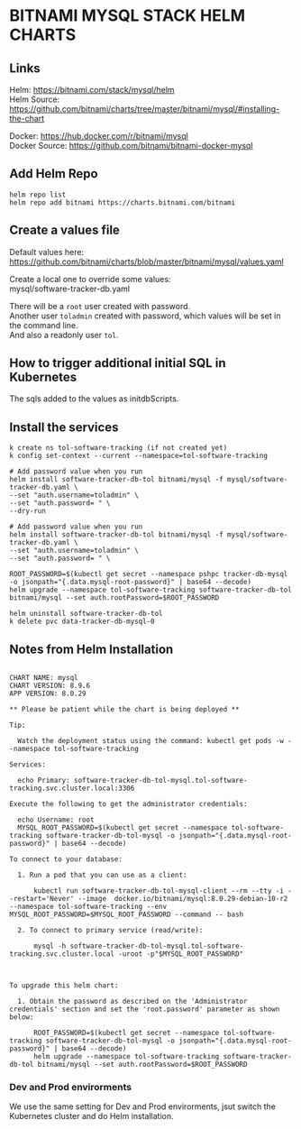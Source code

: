 # BITNAMI MYSQL STACK HELM CHARTS

## Links
Helm: https://bitnami.com/stack/mysql/helm  
Helm Source: https://github.com/bitnami/charts/tree/master/bitnami/mysql/#installing-the-chart  

Docker: https://hub.docker.com/r/bitnami/mysql  
Docker Source: https://github.com/bitnami/bitnami-docker-mysql

## Add Helm Repo
```
helm repo list
helm repo add bitnami https://charts.bitnami.com/bitnami
```

## Create a values file
Default values here: https://github.com/bitnami/charts/blob/master/bitnami/mysql/values.yaml 

Create a local one to override some values:  
mysql/software-tracker-db.yaml

There will be a `root` user created with password.  
Another user `toladmin` created with password, which values will be set in the command line.  
And also a readonly user `tol`.

## How to trigger additional initial SQL in Kubernetes
The sqls added to the values as initdbScripts.

## Install the services
```
k create ns tol-software-tracking (if not created yet)
k config set-context --current --namespace=tol-software-tracking

# Add password value when you run
helm install software-tracker-db-tol bitnami/mysql -f mysql/software-tracker-db.yaml \
--set "auth.username=toladmin" \
--set "auth.password= " \
--dry-run

# Add password value when you run
helm install software-tracker-db-tol bitnami/mysql -f mysql/software-tracker-db.yaml \
--set "auth.username=toladmin" \
--set "auth.password= " \

ROOT_PASSWORD=$(kubectl get secret --namespace pshpc tracker-db-mysql -o jsonpath="{.data.mysql-root-password}" | base64 --decode)
helm upgrade --namespace tol-software-tracking software-tracker-db-tol bitnami/mysql --set auth.rootPassword=$ROOT_PASSWORD

helm uninstall software-tracker-db-tol
k delete pvc data-tracker-db-mysql-0
```

## Notes from Helm Installation
```text

CHART NAME: mysql
CHART VERSION: 8.9.6
APP VERSION: 8.0.29

** Please be patient while the chart is being deployed **

Tip:

  Watch the deployment status using the command: kubectl get pods -w --namespace tol-software-tracking

Services:

  echo Primary: software-tracker-db-tol-mysql.tol-software-tracking.svc.cluster.local:3306

Execute the following to get the administrator credentials:

  echo Username: root
  MYSQL_ROOT_PASSWORD=$(kubectl get secret --namespace tol-software-tracking software-tracker-db-tol-mysql -o jsonpath="{.data.mysql-root-password}" | base64 --decode)

To connect to your database:

  1. Run a pod that you can use as a client:

      kubectl run software-tracker-db-tol-mysql-client --rm --tty -i --restart='Never' --image  docker.io/bitnami/mysql:8.0.29-debian-10-r2 --namespace tol-software-tracking --env MYSQL_ROOT_PASSWORD=$MYSQL_ROOT_PASSWORD --command -- bash

  2. To connect to primary service (read/write):

      mysql -h software-tracker-db-tol-mysql.tol-software-tracking.svc.cluster.local -uroot -p"$MYSQL_ROOT_PASSWORD"



To upgrade this helm chart:

  1. Obtain the password as described on the 'Administrator credentials' section and set the 'root.password' parameter as shown below:

      ROOT_PASSWORD=$(kubectl get secret --namespace tol-software-tracking software-tracker-db-tol-mysql -o jsonpath="{.data.mysql-root-password}" | base64 --decode)
      helm upgrade --namespace tol-software-tracking software-tracker-db-tol bitnami/mysql --set auth.rootPassword=$ROOT_PASSWORD
```

### Dev and Prod envirorments
We use the same setting for Dev and Prod envirorments, jsut switch the Kubernetes cluster and do Helm installation.
